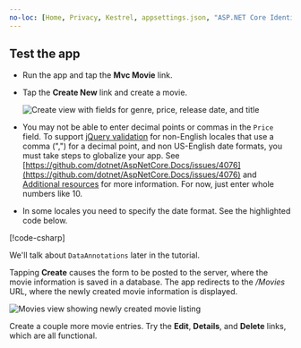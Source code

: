 ```yaml
---
no-loc: [Home, Privacy, Kestrel, appsettings.json, "ASP.NET Core Identity", cookie, Cookie, Blazor, "Blazor Server", "Blazor WebAssembly", "Identity", "Let's Encrypt", Razor, SignalR]
---
```


## Test the app

* Run the app and tap the **Mvc Movie** link.
* Tap the **Create New** link and create a movie.

  ![Create view with fields for genre, price, release date, and title](~/tutorials/first-mvc-app/adding-model/_static/movies.png)

* You may not be able to enter decimal points or commas in the `Price` field. To support [jQuery validation](https://jqueryvalidation.org/) for non-English locales that use a comma (",") for a decimal point, and non US-English date formats, you must take steps to globalize your app. See [https://github.com/dotnet/AspNetCore.Docs/issues/4076](https://github.com/dotnet/AspNetCore.Docs/issues/4076) and [Additional resources](#additional-resources) for more information. For now, just enter whole numbers like 10.

<a name="displayformatdatelocal"></a>

* In some locales you need to specify the date format. See the highlighted code below.

[!code-csharp[](~/tutorials/first-mvc-app/start-mvc/sample/MvcMovie/Models/MovieDateFormat.cs?name=snippet_1&highlight=2,10)]

We'll talk about `DataAnnotations` later in the tutorial.

Tapping **Create** causes the form to be posted to the server, where the movie information is saved in a database. The app redirects to the */Movies* URL, where the newly created movie information is displayed.

![Movies view showing newly created movie listing](~/tutorials/first-mvc-app/adding-model/_static/h.png)

Create a couple more movie entries. Try the **Edit**, **Details**, and **Delete** links, which are all functional.
